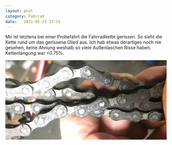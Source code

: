 ```yaml
---
layout: post
category: Fahrrad
date:   2021-05-23 17:15
---
```


Mir ist letztens bei einer Probefahrt die Fahrradkette gerissen. So sieht die Kette rund um das gerissene Glied aus. Ich hab etwas derartiges noch nie gesehen, keine Ahnung weshalb so viele Außenlaschen Risse haben. Kettenlängung war <0.75%.

![gerissene Kette](/assets/sram-risse.jpg)
